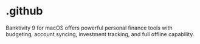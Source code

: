 # .github
Banktivity 9 for macOS offers powerful personal finance tools with budgeting, account syncing, investment tracking, and full offline capability.
